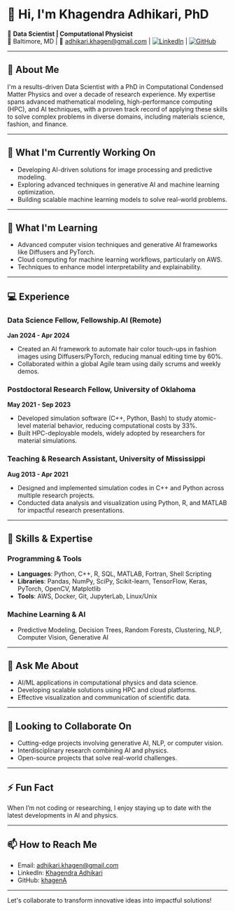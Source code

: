 # 👋 Hi, I'm Khagendra Adhikari, PhD

🔬 **Data Scientist | Computational Physicist**  
📍 Baltimore, MD | 📧 [adhikari.khagen@gmail.com](mailto:adhikari.khagen@gmail.com) | [![LinkedIn](https://img.shields.io/badge/LinkedIn-Khagendra%20Adhikari-blue)](https://www.linkedin.com/in/khagendra-adhikari/) | [![GitHub](https://img.shields.io/badge/GitHub-khagenA-lightgrey)](https://github.com/khagenA)

---

## 🧠 **About Me**
I'm a results-driven Data Scientist with a PhD in Computational Condensed Matter Physics and over a decade of research experience. My expertise spans advanced mathematical modeling, high-performance computing (HPC), and AI techniques, with a proven track record of applying these skills to solve complex problems in diverse domains, including materials science, fashion, and finance.

---

## 🔭 **What I'm Currently Working On**
- Developing AI-driven solutions for image processing and predictive modeling.
- Exploring advanced techniques in generative AI and machine learning optimization.
- Building scalable machine learning models to solve real-world problems.

---

## 🌱 **What I'm Learning**
- Advanced computer vision techniques and generative AI frameworks like Diffusers and PyTorch.  
- Cloud computing for machine learning workflows, particularly on AWS.  
- Techniques to enhance model interpretability and explainability.

---

## 💻 **Experience**

### Data Science Fellow, Fellowship.AI (Remote)  
**Jan 2024 - Apr 2024**  
- Created an AI framework to automate hair color touch-ups in fashion images using Diffusers/PyTorch, reducing manual editing time by 60%.  
- Collaborated within a global Agile team using daily scrums and weekly demos.  

### Postdoctoral Research Fellow, University of Oklahoma  
**May 2021 - Sep 2023**  
- Developed simulation software (C++, Python, Bash) to study atomic-level material behavior, reducing computational costs by 33%.  
- Built HPC-deployable models, widely adopted by researchers for material simulations.  

### Teaching & Research Assistant, University of Mississippi  
**Aug 2013 - Apr 2021**  
- Designed and implemented simulation codes in C++ and Python across multiple research projects.  
- Conducted data analysis and visualization using Python, R, and MATLAB for impactful research presentations.  

---

## 🌟 **Skills & Expertise**

### Programming & Tools
- **Languages**: Python, C++, R, SQL, MATLAB, Fortran, Shell Scripting  
- **Libraries**: Pandas, NumPy, SciPy, Scikit-learn, TensorFlow, Keras, PyTorch, OpenCV, Matplotlib  
- **Tools**: AWS, Docker, Git, JupyterLab, Linux/Unix  

### Machine Learning & AI
- Predictive Modeling, Decision Trees, Random Forests, Clustering, NLP, Computer Vision, Generative AI  

---

## 💬 **Ask Me About**
- AI/ML applications in computational physics and data science.  
- Developing scalable solutions using HPC and cloud platforms.  
- Effective visualization and communication of scientific data.  

---

## 🤝 **Looking to Collaborate On**
- Cutting-edge projects involving generative AI, NLP, or computer vision.  
- Interdisciplinary research combining AI and physics.  
- Open-source projects that solve real-world challenges.  

---

## ⚡ **Fun Fact**
When I’m not coding or researching, I enjoy staying up to date with the latest developments in AI and physics.

---

## 📫 **How to Reach Me**
- Email: [adhikari.khagen@gmail.com](mailto:adhikari.khagen@gmail.com)  
- LinkedIn: [Khagendra Adhikari](https://www.linkedin.com/in/khagendra-adhikari/)  
- GitHub: [khagenA](https://github.com/khagenA)

---

Let's collaborate to transform innovative ideas into impactful solutions!  


<!--
**khagenA/khagenA** is a ✨ _special_ ✨ repository because its `README.md` (this file) appears on your GitHub profile.

Here are some ideas to get you started:

- 🔭 I’m currently working on ...
- 🌱 I’m currently learning ...
- 👯 I’m looking to collaborate on ...
- 🤔 I’m looking for help with ...
- 💬 Ask me about ...
- 📫 How to reach me: ...
- 😄 Pronouns: ...
- ⚡ Fun fact: ...
-->
